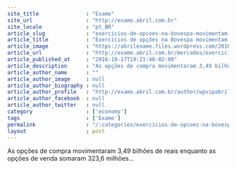 ```yaml
---
site_title               : "Exame"
site_url                 : "http://exame.abril.com.br"
site_locale              : "pt_BR"
article_slug             : "exercicios-de-opcoes-na-bovespa-movimentam-rs3-81-bi"
article_title            : "Exercícios de opções na Bovespa movimentam R$3,81 bi"
article_image            : "https://abrilexame.files.wordpress.com/2016/10/size_960_16_9_bovespa3.jpg?quality=70&strip=all&w=960"
article_url              : "http://exame.abril.com.br/mercados/exercicios-de-opcoes-na-bovespa-movimentam-r-3-81-bi/"
article_published_at     : "2016-10-17T19:21:40-02:00"
article_description      : "As opções de compra movimentaram 3,49 bilhões de reais enquanto as opções de venda somaram 323,6 milhões..."
article_author_name      : ""
article_author_image     : null
article_author_biography : null
article_author_profile   : "http://exame.abril.com.br/author/wpvipabril/"
article_author_facebook  : null
article_author_twitter   : null
category                 : ['economy']
tags                     : ['Exame']
permalink                : "/:categories/exercicios-de-opcoes-na-bovespa-movimentam-rs3-81-bi/"
layout                   : post
---
```


As opções de compra movimentaram 3,49 bilhões de reais enquanto as opções de venda somaram 323,6 milhões...
